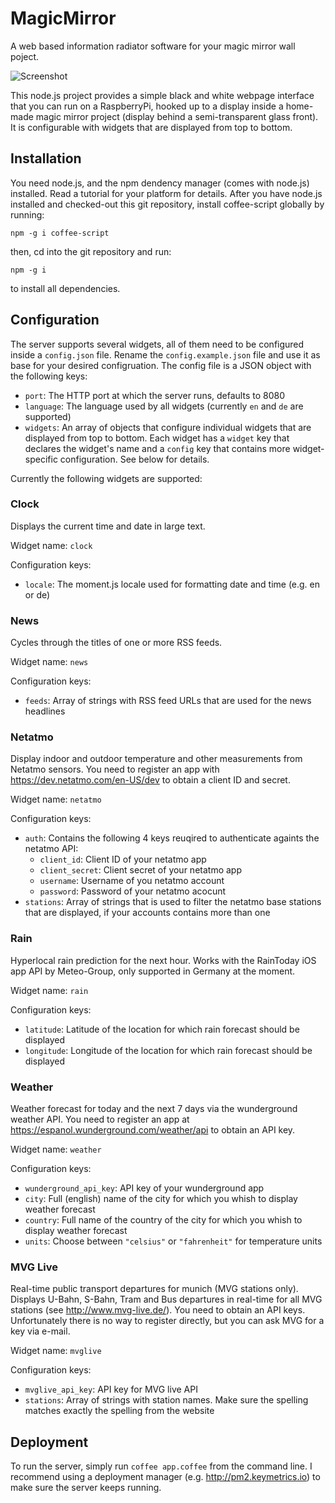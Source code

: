 # MagicMirror

A web based information radiator software for your magic mirror wall poject.

![Screenshot](https://raw.github.com/arrizer/MagicMirror/master/screenshot.png)

This node.js project provides a simple black and white webpage interface that you can run on a RaspberryPi, hooked up to a display inside a home-made magic mirror project (display behind a semi-transparent glass front). It is configurable with widgets that are displayed from top to bottom.

## Installation

You need node.js, and the npm dendency manager (comes with node.js) installed. Read a tutorial for your platform for details. After you have node.js installed and checked-out this git repository, install coffee-script globally by running:

`npm -g i coffee-script`

then, cd into the git repository and run:

`npm -g i`

to install all dependencies.

## Configuration

The server supports several widgets, all of them need to be configured inside a `config.json` file. Rename the `config.example.json` file and use it as base for your desired configruation. The config file is a JSON object with the following keys:

- `port`: The HTTP port at which the server runs, defaults to 8080
- `language`: The language used by all widgets (currently `en` and `de` are supported)
- `widgets`: An array of objects that configure individual widgets that are displayed from top to bottom. Each widget has a `widget` key that declares the widget's name and a `config` key that contains more widget-specific configuration. See below for details.

Currently the following widgets are supported:

### Clock

Displays the current time and date in large text.

Widget name: `clock`

Configuration keys:

- `locale`: The moment.js locale used for formatting date and time (e.g. en or de)

### News

Cycles through the titles of one or more RSS feeds.

Widget name: `news`

Configuration keys:

- `feeds`: Array of strings with RSS feed URLs that are used for the news headlines

### Netatmo

Display indoor and outdoor temperature and other measurements from Netatmo sensors. You need to register an app with https://dev.netatmo.com/en-US/dev to obtain a client ID and secret.

Widget name: `netatmo`

Configuration keys:

- `auth`: Contains the following 4 keys reuqired to authenticate againts the netatmo API:
    - `client_id`: Client ID of your netatmo app
    - `client_secret`: Client secret of your netatmo app
    - `username`: Username of you netatmo account
    - `password`: Password of your netatmo acocunt
- `stations`: Array of strings that is used to filter the netatmo base stations that are displayed, if your accounts contains more than one

### Rain

Hyperlocal rain prediction for the next hour. Works with the RainToday iOS app API by Meteo-Group, only supported in Germany at the moment.

Widget name: `rain`

Configuration keys:

- `latitude`: Latitude of the location for which rain forecast should be displayed
- `longitude`: Longitude of the location for which rain forecast should be displayed

### Weather

Weather forecast for today and the next 7 days via the wunderground weather API. You need to register an app at https://espanol.wunderground.com/weather/api to obtain an API key.

Widget name: `weather`

Configuration keys:

- `wunderground_api_key`: API key of your wunderground app
- `city`: Full (english) name of the city for which you whish to display weather forecast
- `country`: Full name of the country of the city for which you whish to display weather forecast
- `units`: Choose between `"celsius"` or `"fahrenheit"` for temperature units

### MVG Live

Real-time public transport departures for munich (MVG stations only). Displays U-Bahn, S-Bahn, Tram and Bus departures in real-time for all MVG stations (see http://www.mvg-live.de/). You need to obtain an API keys. Unfortunately there is no way to register directly, but you can ask MVG for a key via e-mail.

Widget name: `mvglive`

Configuration keys:

- `mvglive_api_key`: API key for MVG live API
- `stations`: Array of strings with station names. Make sure the spelling matches exactly the spelling from the website

## Deployment

To run the server, simply run `coffee app.coffee` from the command line. I recommend using a deployment manager (e.g. http://pm2.keymetrics.io) to make sure the server keeps running.